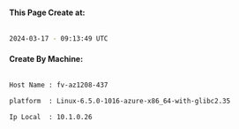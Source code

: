 
   
#### This Page Create at:

```bash

2024-03-17 - 09:13:49 UTC

```

#### Create By Machine:

```bash

Host Name : fv-az1208-437

platform  : Linux-6.5.0-1016-azure-x86_64-with-glibc2.35

Ip Local  : 10.1.0.26

```

